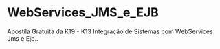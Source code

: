 WebServices_JMS_e_EJB
=====================

Apostila Gratuita da K19 - K13 Integração de Sistemas com WebServices Jms e Ejb..